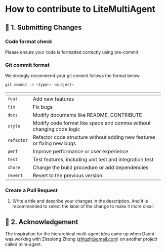 # How to contribute to LiteMultiAgent

## 🚀 1. Submitting Changes

### Code format check
Please ensure your code is formatted correctly using pre-commit

### Git commit format
We strongly recommend your git commit follows the format below
```bash
git commit -m <type>: <subject>
```

| <type> | <subject>                                     |
|-------------|--------------------------------------------------|
| `feat`      | Add new features                                 |
| `fix`       | Fix bugs                                         |
| `docs`      | Modify documents like README, CONTRIBUTE         |
| `style`     | Modify code format like space and comma without changing code logic |
| `refactor`  | Refactor code structure without adding new features or fixing new bugs |
| `perf`      | Improve performance or user experience                              |
| `test`      | Test features, including unit test and integration test |
| `chore`     | Change the build procedure or add dependencies   |
| `revert`    | Revert to the previous version                   |

### Create a Pull Request

1. Write a title and describe your changes in the description. And it is recommended to select the label of the change to make it more clear.


## 🤝 2. Acknowledgement
The inspiration for the hierarchical multi-agent idea came up when Danni was working with Zhaolong Zhong (zhlgzh@gmail.com) on another project called mini-agent.